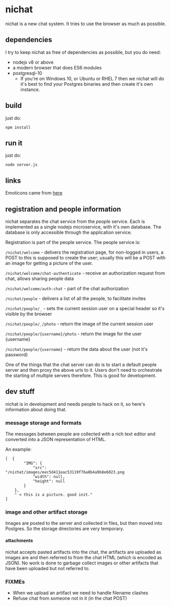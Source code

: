 # nichat

nichat is a new chat system. It tries to use the browser as much as possible.


## dependencies

I try to keep nichat as free of dependencies as possible, but you do need:

* nodejs v8 or above
* a modern browser that does ES6 modules
* postgresql-10
    * If you're on Windows 10, or Ubuntu or RHEL 7 then we nichat will do
      it's best to find your Postgres binaries and then create it's own
      instance.


## build

just do:

```
npm install
```

## run it

just do:

```
node server.js
```


## links

Emoticons came from [here](https://unicode.org/emoji/charts/emoji-ordering.html)


## registration and people information

nichat separates the chat service from the *people* service. Each is
implemented as a single nodejs microservice, with it's own
database. The database is only accessible through the application
service.

Registration is part of the people service. The people service is:

`/nichat/welcome` - delivers the registration page, for non-logged in
users, a POST to this is supposed to create the user; usually this
will be a POST with an image for getting a picture of the user.

`/nichat/welcome/chat-authenticate` - receive an authorization request
from chat, allows sharing people data

`/nichat/welcome/auth-chat` - part of the chat authorization

`/nichat/people` - delivers a list of all the people, to facilitate invites

`/nichat/people/_` - sets the current session user on a special header
so it's visible by the browser

`/nichat/people/_/photo` - return the image of the current session user

`/nichat/people/{username}/photo` - return the image for the user {username}

`/nichat/people/{username}` - return the data about the user (not it's password)

One of the things that the chat server can do is to start a default
people server and then proxy the above urls to it. Users don't need to
orchestrate the starting of multiple servers therefore. This is good
for development.


## dev stuff

nichat is in development and needs people to hack on it, so here's
information about doing that.

### message storage and formats

The messages between people are collected with a rich text editor and
converted into a JSON representation of HTML.

An example:

```
[  {                                                                  
        "IMG": {
            "src": "/nichat/images/eec5d411eac53119f76a8b4a9b8e6023.png
            "width": null,
            "height": null
        }
    },
    " < this is a picture. good init."
]
```

### image and other artifact storage

Images are posted to the server and collected in files, but then moved
into Postgres. So the storage directories are very temporary.

#### attachments

nichat accepts pasted artifacts into the chat, the artifacts are
uploaded as images are and then referred to from the chat HTML (which
is encoded as JSON). No work is done to garbage collect images or
other artifacts that have been uploaded but not referred to.


### FIXMEs

* When we upload an artifact we need to handle filename clashes
* Refuse chat from someone not in it (in the chat POST)

